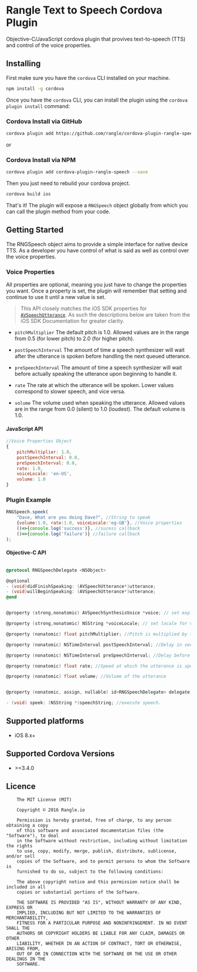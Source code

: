 
# Rangle Text to Speech Cordova Plugin

Objective-C/JavaScript cordova plugin that provives text-to-speech (TTS) and control of the voice properties.

## Installing

First make sure you have the `cordova` CLI installed on your machine.

```bash
npm install -g cordova
```

Once you have the `cordova` CLI, you can install the plugin using the `cordova plugin install` command:

### Cordova Install via GitHub
```bash
cordova plugin add https://github.com/rangle/cordova-plugin-rangle-speech --save
```
or
### Cordova Install via NPM
```bash
cordova plugin add cordova-plugin-rangle-speech --save
```

Then you just need to rebuild your cordova project.

```bash
cordova build ios
```

That's it! The plugin will expose a `RNGSpeech` object globally from which you can call the plugin method from your code.


## Getting Started

The RNGSpeech object aims to provide a simple interface for native device TTS. 
As a developer you have control of what is said as well as control over the voice properties.

### Voice Properties

All properties are optional, meaning you just have to change the properties you want.
Once a property is set, the plugin will remember that setting and continue to use it until a new value is set.

> This API closely matches the iOS SDK properties for [`AVSpeechUtterance`](https://developer.apple.com/library/ios/documentation/AVFoundation/Reference/AVSpeechUtterance_Ref/index.html).
As such the descriptions below are taken from the iOS SDK Documentation for greater clarity.

* `pitchMultiplier`
The default pitch is 1.0. Allowed values are in the range from 0.5 (for lower pitch) to 2.0 (for higher pitch).

* `postSpeechInterval` 
The amount of time a speech synthesizer will wait after the utterance is spoken before handling the next queued utterance.

* `preSpeechInterval` 
The amount of time a speech synthesizer will wait before actually speaking the utterance upon beginning to handle it.

* `rate` 
The rate at which the utterance will be spoken.  Lower values correspond to slower speech, and vice versa.

* `volume` 
The volume used when speaking the utterance. Allowed values are in the range from 0.0 (silent) to 1.0 (loudest). The default volume is 1.0.

#### JavaScript API
``` JavaScript
//Voice Properties Object
{
    pitchMultiplier: 1.0,
    postSpeechInterval: 0.0,
    preSpeechInterval: 0.0,
    rate: 1.0,
    voiceLocale: 'en-US',
    volume: 1.0
}

```

### Plugin Example
```JavaScript
RNGSpeech.speek(
    "Dave, What are you doing Dave?", //String to speak
    {volume:1.0, rate:1.0, voiceLocale:'eg-GB'}, //Voice properties
    ()=>{console.log('success')}, //sucess callback
    ()=>{console.log('failure')} //failure callback
);
```
        

#### Objective-C API

```objective-c

@protocol RNGSpeechDelegate <NSObject>

@optional
- (void)didFinishSpeaking: (AVSpeechUtterance*)utterance;
- (void)willBeginSpeaking: (AVSpeechUtterance*)utterance;
@end

```


```objective-c

@property (strong,nonatomic) AVSpeechSynthesisVoice *voice; // set explicit voice object

@property (strong,nonatomic) NSString *voiceLocale; // set locale for voice only (note this will do nothing if voice is explictly set)

@property (nonatomic) float pitchMultiplier; //Pitch is multiplied by this number

@property (nonatomic) NSTimeInterval postSpeechInterval; //Delay in seconds after speech utterance and the next in queue.

@property (nonatomic) NSTimeInterval preSpeechInterval; //Delay before beginning a new speech utterance

@property (nonatomic) float rate; //Speed at which the utterance is spoken

@property (nonatomic) float volume; //Volume of the utterance


@property (nonatomic, assign, nullable) id<RNGSpeechDelegate> delegate; //Object that implements RNGSpeechDelegate

- (void) speek: (NSString *)speechString; //execute speech.

```


## Supported platforms
* iOS 8.x+

## Supported Cordova Versions
* &gt;=3.4.0


## Licence
```
    The MIT License (MIT)

    Copyright © 2016 Rangle.io

    Permission is hereby granted, free of charge, to any person obtaining a copy
    of this software and associated documentation files (the "Software"), to deal
    in the Software without restriction, including without limitation the rights
    to use, copy, modify, merge, publish, distribute, sublicense, and/or sell
    copies of the Software, and to permit persons to whom the Software is
    furnished to do so, subject to the following conditions:

    The above copyright notice and this permission notice shall be included in all
    copies or substantial portions of the Software.

    THE SOFTWARE IS PROVIDED "AS IS", WITHOUT WARRANTY OF ANY KIND, EXPRESS OR
    IMPLIED, INCLUDING BUT NOT LIMITED TO THE WARRANTIES OF MERCHANTABILITY,
    FITNESS FOR A PARTICULAR PURPOSE AND NONINFRINGEMENT. IN NO EVENT SHALL THE
    AUTHORS OR COPYRIGHT HOLDERS BE LIABLE FOR ANY CLAIM, DAMAGES OR OTHER
    LIABILITY, WHETHER IN AN ACTION OF CONTRACT, TORT OR OTHERWISE, ARISING FROM,
    OUT OF OR IN CONNECTION WITH THE SOFTWARE OR THE USE OR OTHER DEALINGS IN THE
    SOFTWARE.
```
